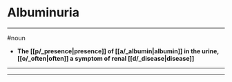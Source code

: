 # Albuminuria
---
#noun
- **The [[p/_presence|presence]] of [[a/_albumin|albumin]] in the urine, [[o/_often|often]] a symptom of renal [[d/_disease|disease]]**
---
---
